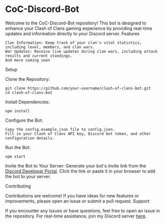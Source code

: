 # CoC-Discord-Bot

Welcome to the CoC-Discord-Bot repository! This bot is designed to enhance your Clash of Clans gaming experience by providing real-time updates and information directly to your Discord server.
Features

    Clan Information: Keep track of your clan's vital statistics, including level, members, and clan wars.
    War Updates: Receive live updates during clan wars, including attack results and current standings.
    And more coming soon

Setup

  Clone the Repository:

    git clone https://github.com/your-username/clash-of-clans-bot.git
    cd clash-of-clans-bot

Install Dependencies:

    npm install

Configure the Bot:

    Copy the config.example.json file to config.json.
    Fill in your Clash of Clans API key, Discord bot token, and other configuration details.

Run the Bot:

    npm start

  Invite the Bot to Your Server:
        Generate your bot's invite link from the [Discord Developer Portal](https://discord.com/developers/applications).
        Click the link or paste it in your browser to add the bot to your server.


Contributing

Contributions are welcome! If you have ideas for new features or improvements, please open an issue or submit a pull request.
Support

If you encounter any issues or have questions, feel free to open an issue in the repository. For real-time assistance, join my Discord server [here](https://discord.gg/WmF3nd9EuK).
